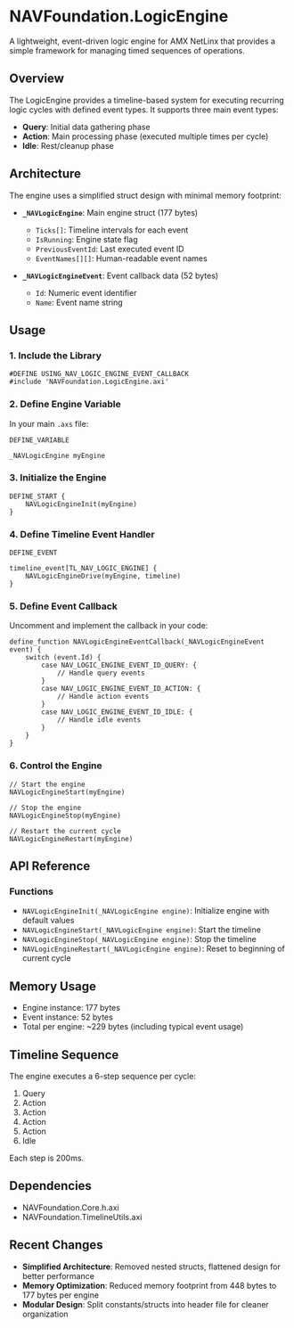 # NAVFoundation.LogicEngine

A lightweight, event-driven logic engine for AMX NetLinx that provides a simple framework for managing timed sequences of operations.

## Overview

The LogicEngine provides a timeline-based system for executing recurring logic cycles with defined event types. It supports three main event types:

- **Query**: Initial data gathering phase
- **Action**: Main processing phase (executed multiple times per cycle)
- **Idle**: Rest/cleanup phase

## Architecture

The engine uses a simplified struct design with minimal memory footprint:

- **`_NAVLogicEngine`**: Main engine struct (177 bytes)
    - `Ticks[]`: Timeline intervals for each event
    - `IsRunning`: Engine state flag
    - `PreviousEventId`: Last executed event ID
    - `EventNames[][]`: Human-readable event names

- **`_NAVLogicEngineEvent`**: Event callback data (52 bytes)
    - `Id`: Numeric event identifier
    - `Name`: Event name string

## Usage

### 1. Include the Library

```netlinx
#DEFINE USING_NAV_LOGIC_ENGINE_EVENT_CALLBACK
#include 'NAVFoundation.LogicEngine.axi'
```

### 2. Define Engine Variable

In your main `.axs` file:

```netlinx
DEFINE_VARIABLE

_NAVLogicEngine myEngine
```

### 3. Initialize the Engine

```netlinx
DEFINE_START {
    NAVLogicEngineInit(myEngine)
}
```

### 4. Define Timeline Event Handler

```netlinx
DEFINE_EVENT

timeline_event[TL_NAV_LOGIC_ENGINE] {
    NAVLogicEngineDrive(myEngine, timeline)
}
```

### 5. Define Event Callback

Uncomment and implement the callback in your code:

```netlinx
define_function NAVLogicEngineEventCallback(_NAVLogicEngineEvent event) {
    switch (event.Id) {
        case NAV_LOGIC_ENGINE_EVENT_ID_QUERY: {
            // Handle query events
        }
        case NAV_LOGIC_ENGINE_EVENT_ID_ACTION: {
            // Handle action events
        }
        case NAV_LOGIC_ENGINE_EVENT_ID_IDLE: {
            // Handle idle events
        }
    }
}
```

### 6. Control the Engine

```netlinx
// Start the engine
NAVLogicEngineStart(myEngine)

// Stop the engine
NAVLogicEngineStop(myEngine)

// Restart the current cycle
NAVLogicEngineRestart(myEngine)
```

## API Reference

### Functions

- `NAVLogicEngineInit(_NAVLogicEngine engine)`: Initialize engine with default values
- `NAVLogicEngineStart(_NAVLogicEngine engine)`: Start the timeline
- `NAVLogicEngineStop(_NAVLogicEngine engine)`: Stop the timeline
- `NAVLogicEngineRestart(_NAVLogicEngine engine)`: Reset to beginning of current cycle

## Memory Usage

- Engine instance: 177 bytes
- Event instance: 52 bytes
- Total per engine: ~229 bytes (including typical event usage)

## Timeline Sequence

The engine executes a 6-step sequence per cycle:

1. Query
2. Action
3. Action
4. Action
5. Action
6. Idle

Each step is 200ms.

## Dependencies

- NAVFoundation.Core.h.axi
- NAVFoundation.TimelineUtils.axi

## Recent Changes

- **Simplified Architecture**: Removed nested structs, flattened design for better performance
- **Memory Optimization**: Reduced memory footprint from 448 bytes to 177 bytes per engine
- **Modular Design**: Split constants/structs into header file for cleaner organization
